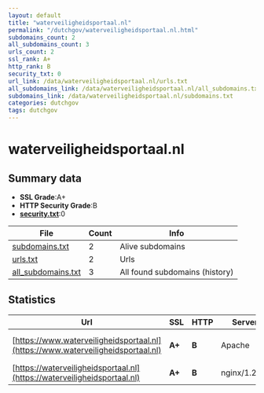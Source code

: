 ```yaml
---
layout: default
title: "waterveiligheidsportaal.nl"
permalink: "/dutchgov/waterveiligheidsportaal.nl.html"
subdomains_count: 2
all_subdomains_count: 3
urls_count: 2
ssl_rank: A+
http_rank: B
security_txt: 0
url_link: /data/waterveiligheidsportaal.nl/urls.txt
all_subdomains_link: /data/waterveiligheidsportaal.nl/all_subdomains.txt
subdomains_link: /data/waterveiligheidsportaal.nl/subdomains.txt
categories: dutchgov
tags: dutchgov
---
```



# waterveiligheidsportaal.nl
## Summary data


 - **SSL Grade**:A+
 - **HTTP Security Grade**:B
 - **[security.txt](https://www.digitaleoverheid.nl/nieuws/standaard-security-txt-nu-verplicht-voor-overheid/)**:0


| File       | Count | Info |
|------------|-------|------|
|[subdomains.txt](/DutchGovScope/data/waterveiligheidsportaal.nl/subdomains.txt)|2|Alive subdomains|
|[urls.txt](/DutchGovScope/data/waterveiligheidsportaal.nl/urls.txt)|2|Urls|
|[all_subdomains.txt](/DutchGovScope/data/waterveiligheidsportaal.nl/all_subdomains.txt)|3|All found subdomains (history)|


## Statistics


| Url | SSL | HTTP | Server | Cookie | HSTS | CORS | CTO | CSP | XFO | XXP | RP |FP| Tech |Title |
|--------|-------|-------|------|------|------|------|------|------|------|------|------|------|------|------|
|[https://www.waterveiligheidsportaal.nl](https://www.waterveiligheidsportaal.nl)| **A+**| **B**|Apache| |:white_check_mark: | | | | :white_check_mark: | | :white_check_mark: | |Apache HTTP Server HSTS|302 Found|
|[https://waterveiligheidsportaal.nl](https://waterveiligheidsportaal.nl)| **A+**| **B**|nginx/1.25.5| |:white_check_mark: | | | | :white_check_mark: | | :white_check_mark: | |HSTS Nginx:1.25.5|Waterveiligheids...|

